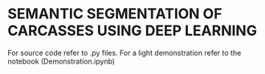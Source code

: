 # SEMANTIC SEGMENTATION OF CARCASSES USING DEEP LEARNING

For source code refer to .py files. 
For a light demonstration refer to the notebook (Demonstration.ipynb)
